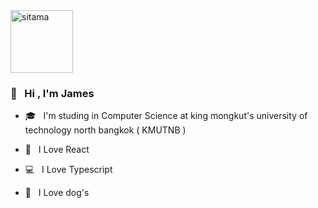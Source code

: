<img src="https://media.tenor.com/images/2d4569ad19e5167b53c9e6e2acf89e7c/tenor.gif" alt="sitama" width="100"/>

### 👋 &nbsp; Hi , I'm James

- 🎓 &nbsp; I'm studing in Computer Science at king mongkut's university of technology north bangkok ( KMUTNB )

- 💅 &nbsp; I Love React

- 💻 &nbsp; I Love Typescript

- 🐶 &nbsp; I Love dog's

